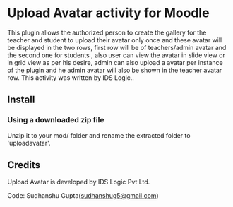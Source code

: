 # Upload Avatar activity for Moodle

This plugin allows the authorized person to create the gallery for the teacher and student to upload their avatar only once and these avatar will be displayed in the two rows, first row will be of teachers/admin avatar and the second one for students , also user can view the avatar in slide view or in grid view as per his desire, admin can also upload a avatar per instance of the plugin and he admin avatar will also be shown in the teacher avatar row.
This activity was written by IDS Logic..

## Install
### Using a downloaded zip file  
Unzip it to your mod/ folder and rename the extracted folder to 'uploadavatar'.

## Credits
Upload Avatar is developed by  IDS Logic Pvt Ltd.

Code: Sudhanshu Gupta(sudhanshug5@gmail.com)  
